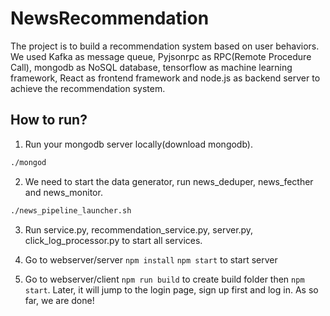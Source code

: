 # NewsRecommendation
The project is to build a recommendation system based on user behaviors. We used Kafka as message queue, Pyjsonrpc as RPC(Remote Procedure Call), mongodb as NoSQL database, tensorflow as machine learning framework, React as frontend framework and node.js as backend server to achieve the recommendation system.

## How to run?
1. Run your mongodb server locally(download mongodb).
```sh
./mongod
```
2. We need to start the data generator, run news_deduper, news_fecther and news_monitor. 
```sh
./news_pipeline_launcher.sh
```

3. Run service.py, recommendation_service.py, server.py, click_log_processor.py to start all services.

4. Go to webserver/server 
`npm install`
`npm start` 
to start server 
5. Go to webserver/client 
 `npm run build` to create build folder 
then `npm start`. Later, it will jump to the login page, sign up first and log in. As so far, we are done!
